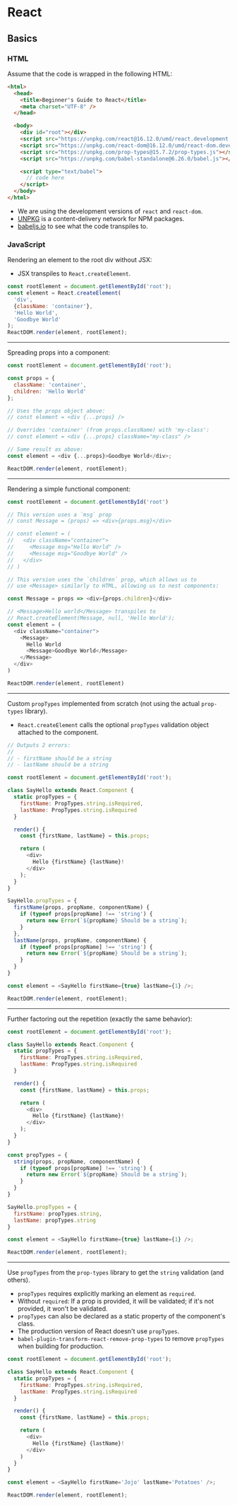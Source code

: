 # React

## Basics

### HTML

Assume that the code is wrapped in the following HTML:

```html
<html>
  <head>
    <title>Beginner's Guide to React</title>
    <meta charset="UTF-8" />
  </head>

  <body>
    <div id="root"></div>
    <script src="https://unpkg.com/react@16.12.0/umd/react.development.js"></script>
    <script src="https://unpkg.com/react-dom@16.12.0/umd/react-dom.development.js"></script>
    <script src="https://unpkg.com/prop-types@15.7.2/prop-types.js"></script>
    <script src="https://unpkg.com/babel-standalone@6.26.0/babel.js"></script>

    <script type="text/babel">
      // code here
    </script>
  </body>
</html>
```

- We are using the development versions of `react` and `react-dom`.
- [UNPKG](https://unpkg.com) is a content-delivery network for NPM packages.
- [babeljs.io](https://babeljs.io/repl) to see what the code transpiles to.

### JavaScript

Rendering an element to the root div without JSX:

- JSX transpiles to `React.createElement`.

```javascript
const rootElement = document.getElementById('root');
const element = React.createElement(
  'div',
  {className: 'container'},
  'Hello World',
  'Goodbye World'
);
ReactDOM.render(element, rootElement);
```

---------

Spreading props into a component:

```javascript
const rootElement = document.getElementById('root');

const props = {
  className: 'container',
  children: 'Hello World'
};

// Uses the props object above:
// const element = <div {...props} />

// Overrides 'container' (from props.className) with 'my-class':
// const element = <div {...props} className="my-class" />

// Same result as above:
const element = <div {...props}>Goodbye World</div>;

ReactDOM.render(element, rootElement);
```

--------

Rendering a simple functional component:

```javascript
const rootElement = document.getElementById('root')

// This version uses a `msg` prop
// const Message = (props) => <div>{props.msg}</div>

// const element = (
//   <div className="container">
//     <Message msg="Hello World" />
//     <Message msg="Goodbye World" />
//   </div>
// )

// This version uses the `children` prop, which allows us to
// use <Message> similarly to HTML, allowing us to nest components:

const Message = props => <div>{props.children}</div>

// <Message>Hello world</Message> transpiles to
// React.createElement(Message, null, 'Hello World');
const element = (
  <div className="container">
    <Message>
      Hello World
      <Message>Goodbye World</Message>
    </Message>
  </div>
)

ReactDOM.render(element, rootElement)
```

--------

Custom `propTypes` implemented from scratch (not using the actual
`prop-types` library).

- `React.createElement` calls the optional `propTypes` validation
  object attached to the component.

```javascript
// Outputs 2 errors:
//
// - firstName should be a string
// - lastName should be a string

const rootElement = document.getElementById('root');

class SayHello extends React.Component {
  static propTypes = {
    firstName: PropTypes.string.isRequired,
    lastName: PropTypes.string.isRequired
  }

  render() {
    const {firstName, lastName} = this.props;

    return (
      <div>
        Hello {firstName} {lastName}!
      </div>
    );
  }
}

SayHello.propTypes = {
  firstName(props, propName, componentName) {
    if (typeof props[propName] !== 'string') {
      return new Error(`${propName} Should be a string`);
    }
  },
  lastName(props, propName, componentName) {
    if (typeof props[propName] !== 'string') {
      return new Error(`${propName} Should be a string`);
    }
  }
}

const element = <SayHello firstName={true} lastName={1} />;

ReactDOM.render(element, rootElement);
```

----------

Further factoring out the repetition (exactly the same behavior):

```javascript
const rootElement = document.getElementById('root');

class SayHello extends React.Component {
  static propTypes = {
    firstName: PropTypes.string.isRequired,
    lastName: PropTypes.string.isRequired
  }

  render() {
    const {firstName, lastName} = this.props;

    return (
      <div>
        Hello {firstName} {lastName}!
      </div>
    );
  }
}

const propTypes = {
  string(props, propName, componentName) {
    if (typeof props[propName] !== 'string') {
      return new Error(`${propName} Should be a string`);
    }
  }
}

SayHello.propTypes = {
  firstName: propTypes.string,
  lastName: propTypes.string
}

const element = <SayHello firstName={true} lastName={1} />;

ReactDOM.render(element, rootElement);
```

-----------

Use `propTypes` from the `prop-types` library to get the `string`
validation (and others).

- `propTypes` requires explicitly marking an element as `required`.
- Without `required`: If a prop is provided, it will be validated; if it's
not provided, it won't be validated.
- `propTypes` can also be declared as a static property of the component's class.
- The production version of React doesn't use `propTypes`.
- `babel-plugin-transform-react-remove-prop-types` to remove
  `propTypes` when building for production.

```javascript
const rootElement = document.getElementById('root');

class SayHello extends React.Component {
  static propTypes = {
    firstName: PropTypes.string.isRequired,
    lastName: PropTypes.string.isRequired
  }

  render() {
    const {firstName, lastName} = this.props;

    return (
      <div>
        Hello {firstName} {lastName}!
      </div>
    )
  }
}

const element = <SayHello firstName='Jojo' lastName='Potatoes' />;

ReactDOM.render(element, rootElement);
```
